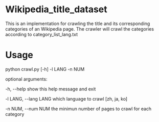 # Wikipedia_title_dataset
This is an implementation for crawling the title and its corresponding categories of an Wikipedia page.
The crawler will crawl the categories according to category_list_lang.txt 
# Usage
python crawl.py [-h] -l LANG -n NUM 

optional arguments:

  -h, --help            show this help message and exit
  
  -l LANG, --lang LANG  which language to crawl [zh, ja, ko]
  
  -n NUM, --num NUM     the minimun number of pages to crawl for each category
